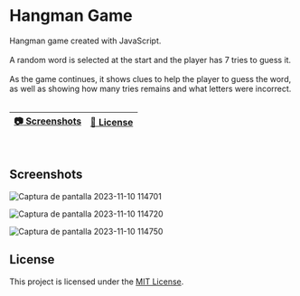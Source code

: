 # Hangman Game

Hangman game created with JavaScript. 
<br>
<br>
A random word is selected at the start and the player has 7 tries to guess it. 
<br>
<br>
As the game continues, it shows clues to help the player to guess the word, as well as showing how many tries remains and what letters were incorrect.
<br>
<br>

| [:camera: Screenshots](#screenshots) | [🔖 License](#license) |
|  -------- | ----------- |

<br>

## Screenshots

![Captura de pantalla 2023-11-10 114701](https://github.com/ricardobar96/small-python-projects/assets/73242474/12b7e5ef-0e82-4f36-acbc-ed0159de8d03)

![Captura de pantalla 2023-11-10 114720](https://github.com/ricardobar96/small-python-projects/assets/73242474/043d3091-4302-401f-ba3b-cb6fe9cd83e6)

![Captura de pantalla 2023-11-10 114750](https://github.com/ricardobar96/small-python-projects/assets/73242474/17498ccc-77f0-43a2-9ffa-98a42ab25d23)

## License

This project is licensed under the [MIT License](LICENSE.txt).
